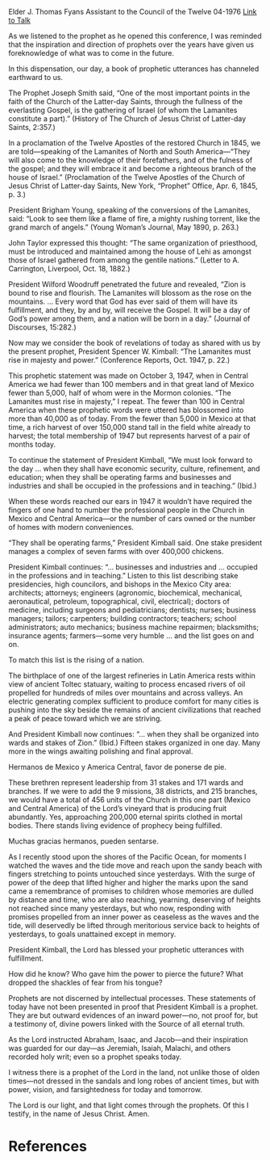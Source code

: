 Elder J. Thomas Fyans
Assistant to the Council of the Twelve
04-1976
[Link to Talk](https://www.churchofjesuschrist.org/study/general-conference/1976/04/the-lamanites-must-rise-in-majesty-and-power?lang=eng)

As we listened to the prophet as he opened this conference, I was reminded that the inspiration and direction of prophets over the years have given us foreknowledge of what was to come in the future.

In this dispensation, our day, a book of prophetic utterances has channeled earthward to us.

The Prophet Joseph Smith said, “One of the most important points in the faith of the Church of the Latter-day Saints, through the fullness of the everlasting Gospel, is the gathering of Israel (of whom the Lamanites constitute a part).” (History of The Church of Jesus Christ of Latter-day Saints, 2:357.)

In a proclamation of the Twelve Apostles of the restored Church in 1845, we are told—speaking of the Lamanites of North and South America—“They will also come to the knowledge of their forefathers, and of the fulness of the gospel; and they will embrace it and become a righteous branch of the house of Israel.” (Proclamation of the Twelve Apostles of the Church of Jesus Christ of Latter-day Saints, New York, “Prophet” Office, Apr. 6, 1845, p. 3.)

President Brigham Young, speaking of the conversions of the Lamanites, said: “Look to see them like a flame of fire, a mighty rushing torrent, like the grand march of angels.” (Young Woman’s Journal, May 1890, p. 263.)

John Taylor expressed this thought: “The same organization of priesthood, must be introduced and maintained among the house of Lehi as amongst those of Israel gathered from among the gentile nations.” (Letter to A. Carrington, Liverpool, Oct. 18, 1882.)

President Wilford Woodruff penetrated the future and revealed, “Zion is bound to rise and flourish. The Lamanites will blossom as the rose on the mountains. … Every word that God has ever said of them will have its fulfillment, and they, by and by, will receive the Gospel. It will be a day of God’s power among them, and a nation will be born in a day.” (Journal of Discourses, 15:282.)

Now may we consider the book of revelations of today as shared with us by the present prophet, President Spencer W. Kimball: “The Lamanites must rise in majesty and power.” (Conference Reports, Oct. 1947, p. 22.)

This prophetic statement was made on October 3, 1947, when in Central America we had fewer than 100 members and in that great land of Mexico fewer than 5,000, half of whom were in the Mormon colonies. “The Lamanites must rise in majesty,” I repeat. The fewer than 100 in Central America when these prophetic words were uttered has blossomed into more than 40,000 as of today. From the fewer than 5,000 in Mexico at that time, a rich harvest of over 150,000 stand tall in the field white already to harvest; the total membership of 1947 but represents harvest of a pair of months today.

To continue the statement of President Kimball, “We must look forward to the day … when they shall have economic security, culture, refinement, and education; when they shall be operating farms and businesses and industries and shall be occupied in the professions and in teaching.” (Ibid.)

When these words reached our ears in 1947 it wouldn’t have required the fingers of one hand to number the professional people in the Church in Mexico and Central America—or the number of cars owned or the number of homes with modern conveniences.

“They shall be operating farms,” President Kimball said. One stake president manages a complex of seven farms with over 400,000 chickens.

President Kimball continues: “… businesses and industries and … occupied in the professions and in teaching.” Listen to this list describing stake presidencies, high councilors, and bishops in the Mexico City area: architects; attorneys; engineers (agronomic, biochemical, mechanical, aeronautical, petroleum, topographical, civil, electrical); doctors of medicine, including surgeons and pediatricians; dentists; nurses; business managers; tailors; carpenters; building contractors; teachers; school administrators; auto mechanics; business machine repairmen; blacksmiths; insurance agents; farmers—some very humble … and the list goes on and on.

To match this list is the rising of a nation.

The birthplace of one of the largest refineries in Latin America rests within view of ancient Toltec statuary, waiting to process encased rivers of oil propelled for hundreds of miles over mountains and across valleys. An electric generating complex sufficient to produce comfort for many cities is pushing into the sky beside the remains of ancient civilizations that reached a peak of peace toward which we are striving.

And President Kimball now continues: “… when they shall be organized into wards and stakes of Zion.” (Ibid.) Fifteen stakes organized in one day. Many more in the wings awaiting polishing and final approval.

Hermanos de Mexico y America Central, favor de ponerse de pie.

These brethren represent leadership from 31 stakes and 171 wards and branches. If we were to add the 9 missions, 38 districts, and 215 branches, we would have a total of 456 units of the Church in this one part (Mexico and Central America) of the Lord’s vineyard that is producing fruit abundantly. Yes, approaching 200,000 eternal spirits clothed in mortal bodies. There stands living evidence of prophecy being fulfilled.

Muchas gracias hermanos, pueden sentarse.

As I recently stood upon the shores of the Pacific Ocean, for moments I watched the waves and the tide move and reach upon the sandy beach with fingers stretching to points untouched since yesterdays. With the surge of power of the deep that lifted higher and higher the marks upon the sand came a remembrance of promises to children whose memories are dulled by distance and time, who are also reaching, yearning, deserving of heights not reached since many yesterdays, but who now, responding with promises propelled from an inner power as ceaseless as the waves and the tide, will deservedly be lifted through meritorious service back to heights of yesterdays, to goals unattained except in memory.

President Kimball, the Lord has blessed your prophetic utterances with fulfillment.

How did he know? Who gave him the power to pierce the future? What dropped the shackles of fear from his tongue?

Prophets are not discerned by intellectual processes. These statements of today have not been presented in proof that President Kimball is a prophet. They are but outward evidences of an inward power—no, not proof for, but a testimony of, divine powers linked with the Source of all eternal truth.

As the Lord instructed Abraham, Isaac, and Jacob—and their inspiration was guarded for our day—as Jeremiah, Isaiah, Malachi, and others recorded holy writ; even so a prophet speaks today.

I witness there is a prophet of the Lord in the land, not unlike those of olden times—not dressed in the sandals and long robes of ancient times, but with power, vision, and farsightedness for today and tomorrow.

The Lord is our light, and that light comes through the prophets. Of this I testify, in the name of Jesus Christ. Amen.

# References
